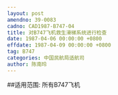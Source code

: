 ```yaml
---
layout: post
amendno: 39-0083
cadno: CAD1987-B747-04
title: 对B747飞机救生滑梯系统进行检查
date: 1987-04-06 00:00:00 +0800
effdate: 1987-04-09 00:00:00 +0800
tag: B747
categories: 中国民航局适航司
author: 陈南玲
---
```


##适用范围:
所有B747飞机

